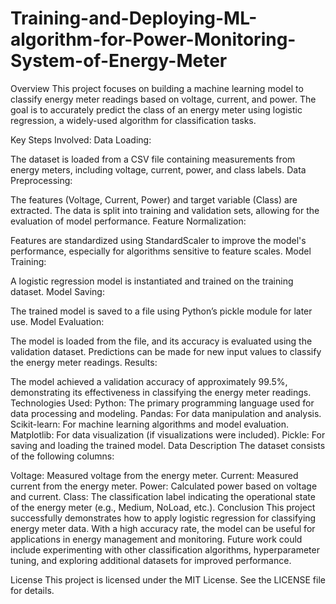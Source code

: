 # Training-and-Deploying-ML-algorithm-for-Power-Monitoring-System-of-Energy-Meter

Overview
This project focuses on building a machine learning model to classify energy meter readings based on voltage, current, and power. The goal is to accurately predict the class of an energy meter using logistic regression, a widely-used algorithm for classification tasks.

Key Steps Involved:
Data Loading:

The dataset is loaded from a CSV file containing measurements from energy meters, including voltage, current, power, and class labels.
Data Preprocessing:

The features (Voltage, Current, Power) and target variable (Class) are extracted.
The data is split into training and validation sets, allowing for the evaluation of model performance.
Feature Normalization:

Features are standardized using StandardScaler to improve the model's performance, especially for algorithms sensitive to feature scales.
Model Training:

A logistic regression model is instantiated and trained on the training dataset.
Model Saving:

The trained model is saved to a file using Python’s pickle module for later use.
Model Evaluation:

The model is loaded from the file, and its accuracy is evaluated using the validation dataset.
Predictions can be made for new input values to classify the energy meter readings.
Results:

The model achieved a validation accuracy of approximately 99.5%, demonstrating its effectiveness in classifying the energy meter readings.
Technologies Used:
Python: The primary programming language used for data processing and modeling.
Pandas: For data manipulation and analysis.
Scikit-learn: For machine learning algorithms and model evaluation.
Matplotlib: For data visualization (if visualizations were included).
Pickle: For saving and loading the trained model.
Data Description
The dataset consists of the following columns:

Voltage: Measured voltage from the energy meter.
Current: Measured current from the energy meter.
Power: Calculated power based on voltage and current.
Class: The classification label indicating the operational state of the energy meter (e.g., Medium, NoLoad, etc.).
Conclusion
This project successfully demonstrates how to apply logistic regression for classifying energy meter data. With a high accuracy rate, the model can be useful for applications in energy management and monitoring. Future work could include experimenting with other classification algorithms, hyperparameter tuning, and exploring additional datasets for improved performance.

License
This project is licensed under the MIT License. See the LICENSE file for details.

